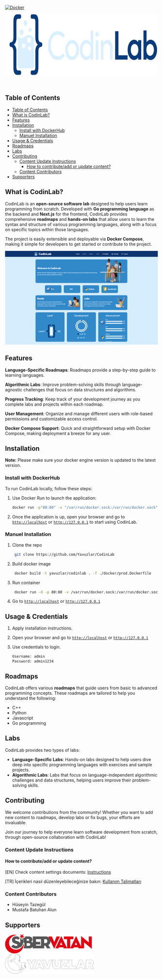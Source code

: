 [![Docker](https://github.com/Yavuzlar/CodinLab/actions/workflows/docker-publish.yml/badge.svg)](https://github.com/Yavuzlar/CodinLab/actions/workflows/docker-publish.yml)

<p align="center">
<img src="https://github.com/Yavuzlar/CodinLab/blob/main/design/assets/logo/main-horizontal.png" alt="CodinLab Logo" height="200"> 
</p>
<br>

## Table of Contents

- [Table of Contents](#table-of-contents)
- [What is CodinLab?](#what-is-codinlab)
- [Features](#features)
- [Installation](#installation)
  - [Install with DockerHub](#install-with-dockerhub)
  - [Manuel Installation](#manuel-installation)
- [Usage \& Credentials](#usage--credentials)
- [Roadmaps](#roadmaps)
- [Labs](#labs)
- [Contributing](#contributing)
  - [Content Update Instructions](#content-update-instructions)
    - [How to contribute/add or update content?](#how-to-contributeadd-or-update-content)
  - [Content Contributors](#content-contributors)
- [Supporters](#supporters)

## What is CodinLab?

CodinLab is an **open-source software lab** designed to help users learn programming from scratch. Developed with **Go programming language** as the backend and **Next.js** for the frontend, CodinLab provides comprehensive **roadmaps** and **hands-on labs** that allow users to learn the syntax and structure of various programming languages, along with a focus on specific topics within those languages.

The project is easily extensible and deployable via **Docker Compose**, making it simple for developers to get started or contribute to the project.

![CodinLab Dashboard Screenshot](https://github.com/Yavuzlar/CodinLab/blob/main/design/assets/screenshots/codinlab.png)

## Features

**Language-Specific Roadmaps**: Roadmaps provide a step-by-step guide to learning languages.

**Algorithmic Labs**: Improve problem-solving skills through language-agnostic challenges that focus on data structures and algorithms.

**Progress Tracking**: Keep track of your development journey as you complete labs and projects within each roadmap.

**User Management**: Organize and manage different users with role-based permissions and customizable access control.

**Docker Compose Support**: Quick and straightforward setup with Docker Compose, making deployment a breeze for any user.

## Installation

**Note:** Please make sure your docker engine version is updated to the latest version.

### Install with DockerHub

To run CodinLab locally, follow these steps:

1. Use Docker Run to launch the application:

   ```bash
   docker run -p"80:80" -v "/var/run/docker.sock:/var/run/docker.sock" ghcr.io/yavuzlar/codinlab:latest
   ```

2. Once the application is up, open your browser and go to <a href="http://localhost/" target="_blank">`http://localhost`</a> or <a href="http://localhost/" target="_blank">`http://127.0.0.1`</a> to start using CodinLab.

### Manuel Installation

1. Clone the repo
   ```sh
    git clone https://github.com/Yavuzlar/CodinLab
   ```
2. Build docker image
   ```sh
    docker build -t yavuzlar/codinlab . -f ./docker/prod.Dockerfile
   ```
3. Run container
   ```sh
    docker run -d -p 80:80 -v /var/run/docker.sock:/var/run/docker.sock yavuzlar/codinlab
   ```
4. Go to <a href="http://localhost/" target="_blank">`http://localhost`</a> or <a href="http://localhost/" target="_blank">`http://127.0.0.1`</a>

## Usage & Credentials

1. Apply installation instructions.
2. Open your browser and go to <a href="http://localhost/" target="_blank">`http://localhost`</a> or <a href="http://localhost/" target="_blank">`http://127.0.0.1`</a>
3. Use credentials to login.

   ```
   Username: admin
   Password: admin1234
   ```

## Roadmaps

CodinLab offers various **roadmaps** that guide users from basic to advanced programming concepts. These roadmaps are tailored to help you understand the following:

- C++
- Python
- Javascript
- Go programming

## Labs

CodinLab provides two types of labs:

- **Language-Specific Labs**: Hands-on labs designed to help users dive deep into specific programming languages with exercises and sample projects.
- **Algorithmic Labs**: Labs that focus on language-independent algorithmic challenges and data structures, helping users improve their problem-solving skills.

## Contributing

We welcome contributions from the community! Whether you want to add new content to roadmaps, develop labs or fix bugs, your efforts are invaluable.

Join our journey to help everyone learn software development from scratch, through open-source collaboration with CodinLab!

### Content Update Instructions

#### How to contribute/add or update content?

[EN] Check content settings documents: [Instructions](https://github.com/Yavuzlar/CodinLab/blob/main/usage%20docs/en.md)

[TR] İçerikleri nasıl düzenleyebileceğinize bakın: [Kullanım Talimatları](https://github.com/Yavuzlar/CodinLab/blob/main/usage%20docs/tr.md)

### Content Contributors

- Hüseyin Tazegül
- Mustafa Batuhan Alun

## Supporters

<a href="https://sibervatan.org/" target="_blank"><img src="https://github.com/Yavuzlar/CodinLab/blob/main/design/assets/logo/sibervatan.png" alt="CodinLab Logo" height="64"></a>
&emsp;<a href="https://yavuzlar.org/" target="_blank"><img src="https://github.com/Yavuzlar/CodinLab/blob/main/design/assets/logo/yavuzlar.png" alt="CodinLab Logo" height="64"></a>

